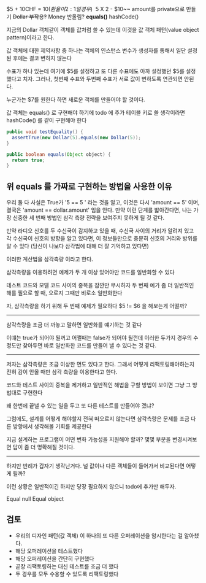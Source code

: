 $5 + 10CHF = $10 (환율이 2:1일 경우)
~~$5 X 2 - $10~~
amount를 private으로 만들기
~~Dollar 부작용?~~
Money 반올림?
**equals()**
hashCode()


지금의 Dollar 객체같이 객체를 값처럼 쓸 수 있는데 이것을 값 객체 패턴(value object pattern)이라고 한다.

값 객체에 대한 제약사항 중 하나는 객체의 인스턴스 변수가 생성자를 통해서 일단 설정된 후에는 결코 변하지 않는다

수표가 하나 있는데 여기에 $5를 설정하고 또 다른 수표에도 아까 설정했던 $5를 설정했다고 치자.
그러나, 첫번째 수표와 두번째 수표가 서로 값이 변하도록 연관되면 안된다.

누군가는 $7를 원한다 하면 새로운 객체를 만들어야 할 것이다.

값 객체는 equals() 로 구현해야 하기에 todo 에 추가
테이블 키로 쓸 생각이라면 hashCode() 를 같이 구현해야 한다

```java
public void testEquality() {
  assertTrue(new Dollar(5).equals(new Dollar(5));
}

public boolean equals(Object object) {
  return true;
}

```

위 equals 를 가짜로 구현하는 방법을 사용한 이유
---

우리 둘 다 사실은 True가 '5 == 5 ' 라는 것을 알고, 이것은 다시 'amount == 5' 이며, 결국은 'amount == dollar.amount' 임을 안다. 만약 이런 단계를 밟아간다면, 나는 가장 신중한 세 번째 방법인 삼각 측량 전략을 보여주지 못하게 될 것 같다.

만약 라디오 신호를 두 수신국이 감지하고 있을 때, 수신국 사이의 거리가 알려져 있고 각 수신국이 신호의 방향을 알고 있다면, 이 정보들만으로 충분히 신호의 거리와 방위를 알 수 있다
(당신이 나보다 삼각법에 대해 더 잘 기억하고 있다면)

이러한 계산법을 삼각측량 이라고 한다.

삼각측량을 이용하려면 예제가 두 개 이상 있어야만 코드를 일반화할 수 있다

테스트 코드와 모델 코드 사이의 중복을 잠깐만 무시하자 두 번째 예가 좀 더 일반적인 해를 필요로 할 때, 오로지 그때만 비로소 일반화한다

자, 삼각측량을 하기 위해 두 번째 예제가 필요하다 $5 != $6 을 해보는게 어떨까?

---

삼각측량을 조금 더 까놓고 말하면 일반화를 얘기하는 것 같다

이떄는 true가 되어야 될꺼고 어쩔때는 false가 되어야 될껀데 이러한 두가지 경우의 수 정도만 찾아두면
바로 일반화한 코드를 만들어 낼 수 있다는 것 같다.

---

저자는 삼각측량은 조금 이상한 면도 있다고 한다.
그래서 어떻게 리팩토링해야하는지 전혀 감이 안올 때만 삼각 측량을 이용한다고 한다.

코드와 테스트 사이의 중복을 제거하고 일반적인 해법을 구할 방법이 보이면 그냥 그 방법대로 구현한다

왜 한번에 끝낼 수 있는 일을 두고 또 다른 테스트를 만들어야 겠냐?

그럼에도, 설계를 어떻게 해야할지 전혀 떠오르지 않는다면 삼각측량은 문제를 조금 다른 방향에서 생각해볼 기회를 제공한다

지금 설계하는 프로그램이 어떤 변화 가능성을 지원해야 할까? 몇몇 부분을 변경시켜보면 답이 좀 더 명확해질 것이다.

---

하지만 반례가 갑자기 생각난거다. 널 값이나 다른 객체들이 들어가서 비교된다면 어떻게 될까?

이런 상황은 일반적이긴 하지만 당장 필요하지 않으니 todo에 추가만 해두자.

Equal null
Equal object

검토
---

- 우리의 디자인 패턴(값 객체) 이 하나의 또 다른 오퍼레이션을 암시한다는 걸 알아챘다.
- 해당 오퍼레이션을 테스트했다
- 해당 오퍼레이션을 간단히 구현했다
- 곧장 리팩토링하는 대신 테스트를 조금 더 했다
- 두 경우를 모두 수용할 수 있도록 리팩토링했다


